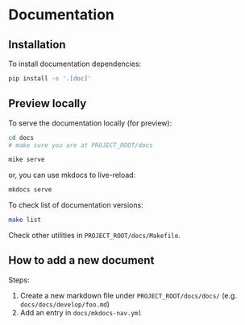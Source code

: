 # Documentation

## Installation

To install documentation dependencies:

```bash
pip install -e '.[doc]'
```

## Preview locally

To serve the documentation locally (for preview):

```bash
cd docs
# make sure you are at PROJECT_ROOT/docs

mike serve
```

or, you can use mkdocs to live-reload:

```bash
mkdocs serve
```

To check list of documentation versions:

```bash
make list
```

Check other utilities in `PROJECT_ROOT/docs/Makefile`.

## How to add a new document

Steps:

1. Create a new markdown file under `PROJECT_ROOT/docs/docs/` (e.g. `docs/docs/develop/foo.md`)
2. Add an entry in `docs/mkdocs-nav.yml`
